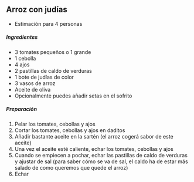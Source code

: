 ## Arroz con judías

* Estimación para 4 personas

##### Ingredientes

* 3 tomates pequeños o 1 grande
* 1 cebolla
* 4 ajos
* 2 pastillas de caldo de verduras
* 1 bote de judías de color
* 3 vasos de arroz
* Aceite de oliva
* Opcionalmente puedes añadir setas en el sofrito

##### Preparación

1. Pelar los tomates, cebollas y ajos
2. Cortar los tomates, cebollas y ajos en daditos
3. Añadir bastante aceite en la sartén (el arroz cogerá sabor de este aceite)
4. Una vez el aceite esté caliente, echar los tomates, cebollas y ajos
5. Cuando se empiecen a pochar, echar las pastillas de caldo de verduras y ajustar de sal (para saber cómo se va de sal, el caldo ha de estar más salado de como queremos que quede el arroz)
6. Echar